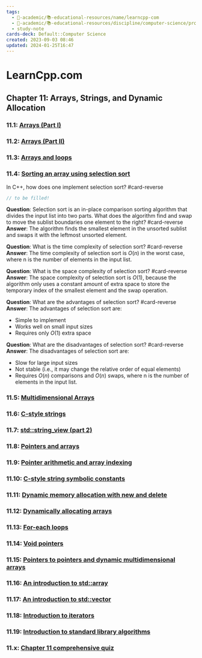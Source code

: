 ```yaml
---
tags:
  - 🔴-academic/📚-educational-resources/name/learncpp-com
  - 🔴-academic/📚-educational-resources/discipline/computer-science/programming-language/cpp
  - study-note
cards-deck: Default::Computer Science
created: 2023-09-03 08:46
updated: 2024-01-25T16:47
---
```


# LearnCpp.com

## Chapter 11꞉ Arrays, Strings, and Dynamic Allocation

### 11.1: [Arrays (Part I)](https://www.learncpp.com/cpp-tutorial/arrays-part-i/)

### 11.2: [Arrays (Part II)](https://www.learncpp.com/cpp-tutorial/arrays-part-ii/)

### 11.3: [Arrays and loops](https://www.learncpp.com/cpp-tutorial/arrays-and-loops/)

### 11.4: [Sorting an array using selection sort](https://www.learncpp.com/cpp-tutorial/sorting-an-array-using-selection-sort/)

In C++, how does one implement selection sort? #card-reverse 
```cpp
// to be filled!
```


**Question**: Selection sort is an in-place comparison sorting algorithm that divides the input list into two parts. What does the algorithm find and swap to move the sublist boundaries one element to the right? #card-reverse 
**Answer**: The algorithm finds the smallest element in the unsorted sublist and swaps it with the leftmost unsorted element.


**Question**: What is the time complexity of selection sort? #card-reverse 
**Answer**: The time complexity of <span class="spoiler">selection sort</span> is $O(n)$ in the worst case, where n is the number of elements in the input list.


**Question**: What is the space complexity of selection sort? #card-reverse
**Answer**: The space complexity of <span class="spoiler">selection sort</span> is $O(1)$, because the algorithm only uses a constant amount of extra space to store the temporary index of the smallest element and the swap operation.


**Question**: What are the advantages of selection sort? #card-reverse 
**Answer**: The advantages of <span class="spoiler">selection sort</span> are:
- Simple to implement
- Works well on small input sizes
- Requires only $O(1)$ extra space


**Question**: What are the disadvantages of <span class="spoiler">selection sort</span>? #card-reverse 
**Answer**: The disadvantages of selection sort are:
- Slow for large input sizes
- Not stable (i.e., it may change the relative order of equal elements)
- Requires $O(n)$ comparisons and $O(n)$ swaps, where n is the number of elements in the input list.


### 11.5: [Multidimensional Arrays](https://www.learncpp.com/cpp-tutorial/multidimensional-arrays/)

### 11.6: [C-style strings](https://www.learncpp.com/cpp-tutorial/c-style-strings/)

### 11.7: [std::string_view (part 2)](https://www.learncpp.com/cpp-tutorial/stdstring_view-part-2/)

### 11.8: [Pointers and arrays](https://www.learncpp.com/cpp-tutorial/pointers-and-arrays/)

### 11.9: [Pointer arithmetic and array indexing](https://www.learncpp.com/cpp-tutorial/pointer-arithmetic-and-array-indexing/)

### 11.10: [C-style string symbolic constants](https://www.learncpp.com/cpp-tutorial/c-style-string-symbolic-constants/)

### 11.11: [Dynamic memory allocation with new and delete](https://www.learncpp.com/cpp-tutorial/dynamic-memory-allocation-with-new-and-delete/)

### 11.12: [Dynamically allocating arrays](https://www.learncpp.com/cpp-tutorial/dynamically-allocating-arrays/)

### 11.13: [For-each loops](https://www.learncpp.com/cpp-tutorial/for-each-loops/)

### 11.14: [Void pointers](https://www.learncpp.com/cpp-tutorial/void-pointers/)

### 11.15: [Pointers to pointers and dynamic multidimensional arrays](https://www.learncpp.com/cpp-tutorial/pointers-to-pointers/)

### 11.16: [An introduction to std::array](https://www.learncpp.com/cpp-tutorial/an-introduction-to-stdarray/) 

### 11.17: [An introduction to std::vector](https://www.learncpp.com/cpp-tutorial/an-introduction-to-stdvector/) 

### 11.18: [Introduction to iterators](https://www.learncpp.com/cpp-tutorial/introduction-to-iterators/)

### 11.19: [Introduction to standard library algorithms](https://www.learncpp.com/cpp-tutorial/introduction-to-standard-library-algorithms/)

### 11.x: [Chapter 11 comprehensive quiz](https://www.learncpp.com/cpp-tutorial/chapter-11-comprehensive-quiz/)




